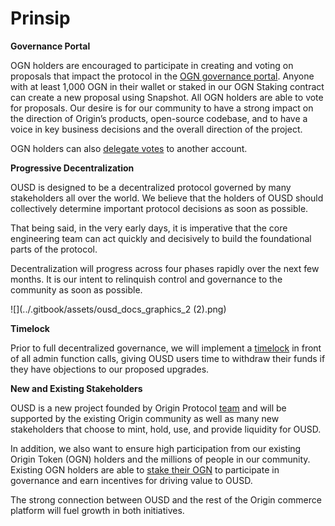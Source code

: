 # Prinsip

**Governance Portal**

OGN holders are encouraged to participate in creating and voting on proposals that impact the protocol in the [OGN governance portal](https://vote.originprotocol.com). Anyone with at least 1,000 OGN in their wallet or staked in our OGN Staking contract can create a new proposal using Snapshot. All OGN holders are able to vote for proposals. Our desire is for our community to have a strong impact on the direction of Origin’s products, open-source codebase, and to have a voice in key business decisions and the overall direction of the project.

OGN holders can also [delegate votes](vote-delegation.md) to another account.

**Progressive Decentralization**

OUSD is designed to be a decentralized protocol governed by many stakeholders all over the world. We believe that the holders of OUSD should collectively determine important protocol decisions as soon as possible.&#x20;

That being said, in the very early days, it is imperative that the core engineering team can act quickly and decisively to build the foundational parts of the protocol.

Decentralization will progress across four phases rapidly over the next few months. It is our intent to relinquish control and governance to the community as soon as possible.

![](../.gitbook/assets/ousd\_docs\_graphics\_2 (2).png)

**Timelock**

Prior to full decentralized governance, we will implement a [timelock](../smart-contracts/api/timelock.md) in front of all admin function calls, giving OUSD users time to withdraw their funds if they have objections to our proposed upgrades. &#x20;

**New and Existing Stakeholders**

OUSD is a new project founded by Origin Protocol [team](https://www.originprotocol.com/team) and will be supported by the existing Origin community as well as many new stakeholders that choose to mint, hold, use, and provide liquidity for OUSD.&#x20;

In addition, we also want to ensure high participation from our existing Origin Token (OGN) holders and the millions of people in our community. Existing OGN holders are able to [stake their OGN](ogn-staking.md) to participate in governance and earn incentives for driving value to OUSD.&#x20;

The strong connection between OUSD and the rest of the Origin commerce platform will fuel growth in both initiatives.

